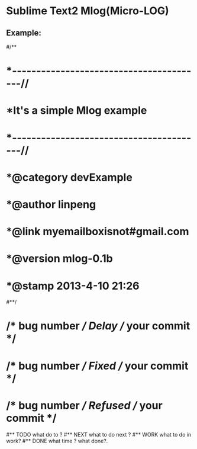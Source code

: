 

Sublime Text2 Mlog(Micro-LOG)
=

Example:
-
#/**
# *----------------------------------------//
# *It's a simple Mlog example
# *----------------------------------------//
# *@category  devExample
# *@author  linpeng
# *@link  myemailboxisnot#gmail.com
# *@version  mlog-0.1b
# *@stamp	2013-4-10 21:26
#**/

#  /* bug number */  Delay /* your commit */ 
#  /* bug number */  Fixed /* your commit */ 
#  /* bug number */  Refused /* your commit */ 

#** TODO  what do to ?
#** NEXT  what to do next ?
#** WORK  what to do in work?
#** DONE  what time ?   what done?. 
